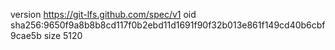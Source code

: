 version https://git-lfs.github.com/spec/v1
oid sha256:9650f9a8b8b8cd117f0b2ebd11d1691f90f32b013e861f149cd40b6cbf9cae5b
size 5120
